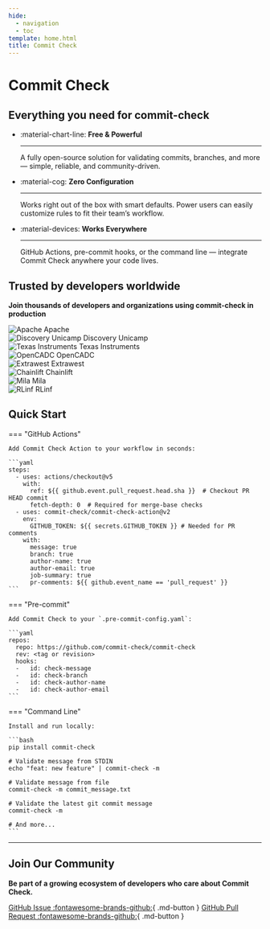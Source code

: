 ```yaml
---
hide:
  - navigation
  - toc
template: home.html
title: Commit Check
---
```


<!-- markdownlint-disable MD041 MD033 MD036 MD025 -->

# Commit Check

## Everything you need for commit-check

<div class="grid cards" markdown>

- :material-chart-line: **Free & Powerful**

    ---

    A fully open-source solution for validating commits, branches, and more — simple, reliable, and community-driven.

- :material-cog: **Zero Configuration**

    ---

    Works right out of the box with smart defaults. Power users can easily customize rules to fit their team’s workflow.

- :material-devices: **Works Everywhere**

    ---

    GitHub Actions, pre-commit hooks, or the command line — integrate Commit Check anywhere your code lives.

</div>

<div class="grid" markdown>

</div>

## Trusted by developers worldwide

<div class="trusted-by" markdown>

**Join thousands of developers and organizations using commit-check in production**

<div class="logo-grid">
  <div class="logo-item">
    <img src="https://github.com/apache.png" alt="Apache" title="Apache">
    <span>Apache</span>
  </div>
  <div class="logo-item">
    <img src="https://github.com/discovery-unicamp.png" alt="Discovery Unicamp" title="Discovery Unicamp">
    <span>Discovery Unicamp</span>
  </div>
  <div class="logo-item">
    <img src="https://github.com/TexasInstruments.png" alt="Texas Instruments" title="Texas Instruments">
    <span>Texas Instruments</span>
  </div>
  <div class="logo-item">
    <img src="https://github.com/opencadc.png" alt="OpenCADC" title="OpenCADC">
    <span>OpenCADC</span>
  </div>
  <div class="logo-item">
    <img src="https://github.com/extrawest.png" alt="Extrawest" title="Extrawest">
    <span>Extrawest</span>
  </div>
  <div class="logo-item">
    <img src="https://github.com/Chainlift.png" alt="Chainlift" title="Chainlift">
    <span>Chainlift</span>
  </div>
  <div class="logo-item">
    <img src="https://github.com/mila-iqia.png" alt="Mila" title="Mila">
    <span>Mila</span>
  </div>
  <div class="logo-item">
    <img src="https://github.com/RLinf.png" alt="RLinf" title="RLinf">
    <span>RLinf</span>
  </div>
</div>

<!-- <div class="stats-grid">
  <div class="stat">
    <strong>1,000+</strong>
    <span>GitHub Users</span>
  </div>
  <div class="stat">
    <strong>20K+</strong>
    <span>Downloads/Month</span>
  </div>
  <div class="stat">
    <strong>50+</strong>
    <span>Contributors</span>
  </div>
</div> -->

</div>

## Quick Start

=== "GitHub Actions"

    Add Commit Check Action to your workflow in seconds:

    ```yaml
    steps:
      - uses: actions/checkout@v5
        with:
          ref: ${{ github.event.pull_request.head.sha }}  # Checkout PR HEAD commit
          fetch-depth: 0  # Required for merge-base checks
      - uses: commit-check/commit-check-action@v2
        env:
          GITHUB_TOKEN: ${{ secrets.GITHUB_TOKEN }} # Needed for PR comments
        with:
          message: true
          branch: true
          author-name: true
          author-email: true
          job-summary: true
          pr-comments: ${{ github.event_name == 'pull_request' }}
    ```

=== "Pre-commit"

    Add Commit Check to your `.pre-commit-config.yaml`:

    ```yaml
    repos:
      repo: https://github.com/commit-check/commit-check
      rev: <tag or revision>
      hooks:
      -   id: check-message
      -   id: check-branch
      -   id: check-author-name
      -   id: check-author-email
    ```

=== "Command Line"

    Install and run locally:

    ```bash
    pip install commit-check

    # Validate message from STDIN
    echo "feat: new feature" | commit-check -m

    # Validate message from file
    commit-check -m commit_message.txt

    # Validate the latest git commit message
    commit-check -m

    # And more...
    ```

---

<div class="community-section" markdown>

## Join Our Community

**Be part of a growing ecosystem of developers who care about Commit Check.**

[GitHub Issue :fontawesome-brands-github:](https://github.com/commit-check/commit-check/issues){ .md-button }
[GitHub Pull Request :fontawesome-brands-github:](https://github.com/commit-check/commit-check/pulls){ .md-button }
<!-- [Discord Community :fontawesome-brands-discord:](https://discord.gg/commit-check){ .md-button }
[Stack Overflow :fontawesome-brands-stack-overflow:](https://stackoverflow.com/questions/tagged/commit-check){ .md-button } -->

</div>
